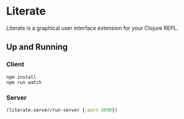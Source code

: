 # Literate

Literate is a graphical user interface extension for your Clojure REPL.

## Up and Running
### Client
```
npm install
npm run watch
```

### Server
```clojure
(literate.server/run-server {:port 8090})
```


